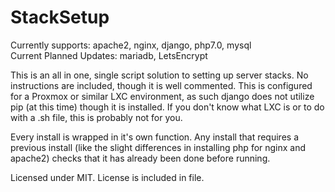 # StackSetup
Currently supports:          apache2, nginx, django, php7.0, mysql
<br>Current Planned Updates: mariadb, LetsEncrypt

This is an all in one, single script solution to setting up server stacks. No instructions are included, though it is well commented. This is configured for a Proxmox or similar LXC environment, as such django does not utilize pip (at this time) though it is installed. If you don't know what LXC is or to do with a .sh file, this is probably not for you.

Every install is wrapped in it's own function. Any install that requires a previous install (like the slight differences in installing php for nginx and apache2) checks that it has already been done before running.

Licensed under MIT. License is included in file.
